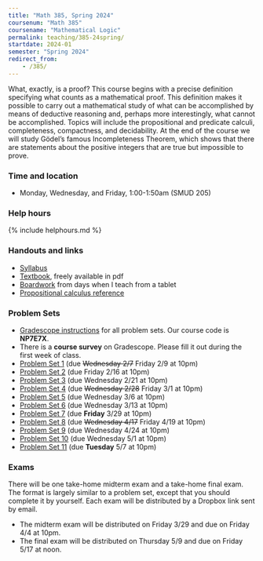 ```yaml
---
title: "Math 385, Spring 2024"
coursenum: "Math 385"
coursename: "Mathematical Logic"
permalink: teaching/385-24spring/
startdate: 2024-01
semester: "Spring 2024"
redirect_from:
    - /385/
---
```


What, exactly, is a proof? This course begins with a precise definition specifying what counts as a mathematical proof. This definition makes it possible to carry out a mathematical study of what can be accomplished by means of deductive reasoning and, perhaps more interestingly, what cannot be accomplished. Topics will include the propositional and predicate calculi, completeness, compactness, and decidability. At the end of the course we will study Gödel’s famous Incompleteness Theorem, which shows that there are statements about the positive integers that are true but impossible to prove.

### Time and location
* Monday, Wednesday, and Friday, 1:00-1:50am (SMUD 205)

### Help hours

{% include helphours.md %}

### Handouts and links
* [Syllabus](handouts/syllabus.pdf)
* [Textbook](https://milneopentextbooks.org/a-friendly-introduction-to-mathematical-logic/), freely available in pdf
* [Boardwork](https://www.dropbox.com/scl/fo/fh1vlc59sa4kuzoude095/h?rlkey=gzrp2wmhaxyggnkb6wczx2six&dl=0) from days when I teach from a tablet
* [Propositional calculus reference](handouts/propRules.pdf)

### Problem Sets
* [Gradescope instructions](handouts/gsinfo.pdf) for all problem sets. Our course code is **NP7E7X**.
* There is a **course survey** on Gradescope. Please fill it out during the first week of class.
* [Problem Set 1](psets/pset1.pdf) (due ~~Wednesday 2/7~~ Friday 2/9 at 10pm)
* [Problem Set 2](psets/pset2.pdf) (due Friday 2/16 at 10pm)
* [Problem Set 3](psets/pset3.pdf) (due Wednesday 2/21 at 10pm)
* [Problem Set 4](psets/pset4.pdf) (due ~~Wednesday 2/28~~ Friday 3/1 at 10pm)
* [Problem Set 5](psets/pset5.pdf) (due Wednesday 3/6 at 10pm)
* [Problem Set 6](psets/pset6.pdf) (due Wednesday 3/13 at 10pm)
* [Problem Set 7](psets/pset7.pdf) (due **Friday** 3/29 at 10pm)
* [Problem Set 8](psets/pset8.pdf) (due ~~Wednesday 4/17~~ Friday 4/19 at 10pm)
* [Problem Set 9](psets/pset9.pdf) (due Wednesday 4/24 at 10pm)
* [Problem Set 10](psets/pset10.pdf) (due Wednesday 5/1 at 10pm)
* [Problem Set 11](psets/pset11.pdf) (due **Tuesday** 5/7 at 10pm)

### Exams
There will be one take-home midterm exam and a take-home final exam. The format is largely similar to a problem set, except that you should complete it by yourself. Each exam will be distributed by a Dropbox link sent by email.
* The midterm exam will be distributed on Friday 3/29 and due on Friday 4/4 at 10pm. 
* The final exam will be distributed on Thursday 5/9 and due on Friday 5/17 at noon. 
